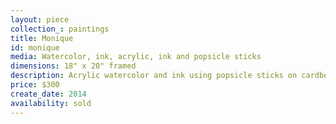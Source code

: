 ```yaml
---
layout: piece
collection_: paintings
title: Monique
id: monique
media: Watercolor, ink, acrylic, ink and popsicle sticks
dimensions: 18" x 20" framed
description: Acrylic watercolor and ink using popsicle sticks on cardboard.
price: $300
create_date: 2014
availability: sold
---
```

